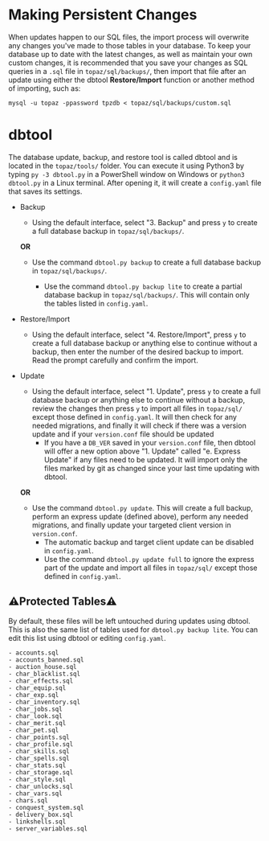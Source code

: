 # Making Persistent Changes
When updates happen to our SQL files, the import process will overwrite any changes you've made to those tables in your database. To keep your database up to date with the latest changes, as well as maintain your own custom changes, it is recommended that you save your changes as SQL queries in a `.sql` file in `topaz/sql/backups/`, then import that file after an update using either the dbtool **Restore/Import** function or another method of importing, such as:
```
mysql -u topaz -ppassword tpzdb < topaz/sql/backups/custom.sql
```

# dbtool
The database update, backup, and restore tool is called dbtool and is located in the `topaz/tools/` folder. You can execute it using Python3 by typing `py -3 dbtool.py` in a PowerShell window on Windows or `python3 dbtool.py` in a Linux terminal. After opening it, it will create a `config.yaml` file that saves its settings.

- Backup
  - Using the default interface, select "3. Backup" and press `y` to create a full database backup in `topaz/sql/backups/`.

  **OR**

  - Use the command `dbtool.py backup` to create a full database backup in `topaz/sql/backups/`.

    - Use the command `dbtool.py backup lite` to create a partial database backup in `topaz/sql/backups/`. This will contain only the tables listed in `config.yaml`.

- Restore/Import
  - Using the default interface, select "4. Restore/Import", press `y` to create a full database backup or anything else to continue without a backup, then enter the number of the desired backup to import. Read the prompt carefully and confirm the import. 

- Update
  - Using the default interface, select "1. Update", press `y` to create a full database backup or anything else to continue without a backup, review the changes then press `y` to import all files in `topaz/sql/` except those defined in `config.yaml`. It will then check for any needed migrations, and finally it will check if there was a version update and if your `version.conf` file should be updated
    - If you have a `DB_VER` saved in your `version.conf` file, then dbtool will offer a new option above "1. Update" called "e. Express Update" if any files need to be updated. It will import only the files marked by git as changed since your last time updating with dbtool.

  **OR**

  - Use the command `dbtool.py update`. This will create a full backup, perform an express update (defined above), perform any needed migrations, and finally update your targeted client version in `version.conf`.
    - The automatic backup and target client update can be disabled in `config.yaml`.
    - Use the command `dbtool.py update full` to ignore the express part of the update and import all files in `topaz/sql/` except those defined in `config.yaml`.

## ⚠Protected Tables⚠
  By default, these files will be left untouched during updates using dbtool. This is also the same list of tables used for `dbtool.py backup lite`. You can edit this list using dbtool or editing `config.yaml`.
  ```
  - accounts.sql
  - accounts_banned.sql
  - auction_house.sql
  - char_blacklist.sql
  - char_effects.sql
  - char_equip.sql
  - char_exp.sql
  - char_inventory.sql
  - char_jobs.sql
  - char_look.sql
  - char_merit.sql
  - char_pet.sql
  - char_points.sql
  - char_profile.sql
  - char_skills.sql
  - char_spells.sql
  - char_stats.sql
  - char_storage.sql
  - char_style.sql
  - char_unlocks.sql
  - char_vars.sql
  - chars.sql
  - conquest_system.sql
  - delivery_box.sql
  - linkshells.sql
  - server_variables.sql
  ```